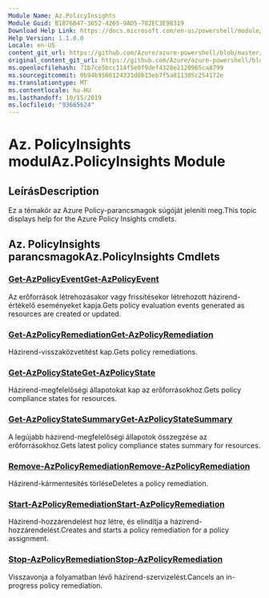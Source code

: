 ```yaml
---
Module Name: Az.PolicyInsights
Module Guid: B1876B47-3652-4265-9AD5-782EC3E98319
Download Help Link: https://docs.microsoft.com/en-us/powershell/module/az.policyinsights
Help Version: 1.1.0.0
Locale: en-US
content_git_url: https://github.com/Azure/azure-powershell/blob/master/src/PolicyInsights/PolicyInsights/help/Az.PolicyInsights.md
original_content_git_url: https://github.com/Azure/azure-powershell/blob/master/src/PolicyInsights/PolicyInsights/help/Az.PolicyInsights.md
ms.openlocfilehash: 71b7ce5bcc114f5e0f9def4328e2120965ca8799
ms.sourcegitcommit: 0b94b9566124331d0b15eb7f5a811305c254172e
ms.translationtype: MT
ms.contentlocale: hu-HU
ms.lasthandoff: 10/15/2019
ms.locfileid: "93665624"
---
```

# <span data-ttu-id="1ab01-101">Az. PolicyInsights modul</span><span class="sxs-lookup"><span data-stu-id="1ab01-101">Az.PolicyInsights Module</span></span>
## <span data-ttu-id="1ab01-102">Leírás</span><span class="sxs-lookup"><span data-stu-id="1ab01-102">Description</span></span>
<span data-ttu-id="1ab01-103">Ez a témakör az Azure Policy-parancsmagok súgóját jeleníti meg.</span><span class="sxs-lookup"><span data-stu-id="1ab01-103">This topic displays help for the Azure Policy Insights cmdlets.</span></span>

## <span data-ttu-id="1ab01-104">Az. PolicyInsights parancsmagok</span><span class="sxs-lookup"><span data-stu-id="1ab01-104">Az.PolicyInsights Cmdlets</span></span>
### [<span data-ttu-id="1ab01-105">Get-AzPolicyEvent</span><span class="sxs-lookup"><span data-stu-id="1ab01-105">Get-AzPolicyEvent</span></span>](Get-AzPolicyEvent.md)
<span data-ttu-id="1ab01-106">Az erőforrások létrehozásakor vagy frissítésekor létrehozott házirend-értékelő eseményeket kapja.</span><span class="sxs-lookup"><span data-stu-id="1ab01-106">Gets policy evaluation events generated as resources are created or updated.</span></span>

### [<span data-ttu-id="1ab01-107">Get-AzPolicyRemediation</span><span class="sxs-lookup"><span data-stu-id="1ab01-107">Get-AzPolicyRemediation</span></span>](Get-AzPolicyRemediation.md)
<span data-ttu-id="1ab01-108">Házirend-visszaközvetítést kap.</span><span class="sxs-lookup"><span data-stu-id="1ab01-108">Gets policy remediations.</span></span>

### [<span data-ttu-id="1ab01-109">Get-AzPolicyState</span><span class="sxs-lookup"><span data-stu-id="1ab01-109">Get-AzPolicyState</span></span>](Get-AzPolicyState.md)
<span data-ttu-id="1ab01-110">Házirend-megfelelőségi állapotokat kap az erőforrásokhoz.</span><span class="sxs-lookup"><span data-stu-id="1ab01-110">Gets policy compliance states for resources.</span></span>

### [<span data-ttu-id="1ab01-111">Get-AzPolicyStateSummary</span><span class="sxs-lookup"><span data-stu-id="1ab01-111">Get-AzPolicyStateSummary</span></span>](Get-AzPolicyStateSummary.md)
<span data-ttu-id="1ab01-112">A legújabb házirend-megfelelőségi állapotok összegzése az erőforrásokhoz.</span><span class="sxs-lookup"><span data-stu-id="1ab01-112">Gets latest policy compliance states summary for resources.</span></span>

### [<span data-ttu-id="1ab01-113">Remove-AzPolicyRemediation</span><span class="sxs-lookup"><span data-stu-id="1ab01-113">Remove-AzPolicyRemediation</span></span>](Remove-AzPolicyRemediation.md)
<span data-ttu-id="1ab01-114">Házirend-kármentesítés törlése</span><span class="sxs-lookup"><span data-stu-id="1ab01-114">Deletes a policy remediation.</span></span>

### [<span data-ttu-id="1ab01-115">Start-AzPolicyRemediation</span><span class="sxs-lookup"><span data-stu-id="1ab01-115">Start-AzPolicyRemediation</span></span>](Start-AzPolicyRemediation.md)
<span data-ttu-id="1ab01-116">Házirend-hozzárendelést hoz létre, és elindítja a házirend-hozzárendelést.</span><span class="sxs-lookup"><span data-stu-id="1ab01-116">Creates and starts a policy remediation for a policy assignment.</span></span>

### [<span data-ttu-id="1ab01-117">Stop-AzPolicyRemediation</span><span class="sxs-lookup"><span data-stu-id="1ab01-117">Stop-AzPolicyRemediation</span></span>](Stop-AzPolicyRemediation.md)
<span data-ttu-id="1ab01-118">Visszavonja a folyamatban lévő házirend-szervizelést.</span><span class="sxs-lookup"><span data-stu-id="1ab01-118">Cancels an in-progress policy remediation.</span></span>


